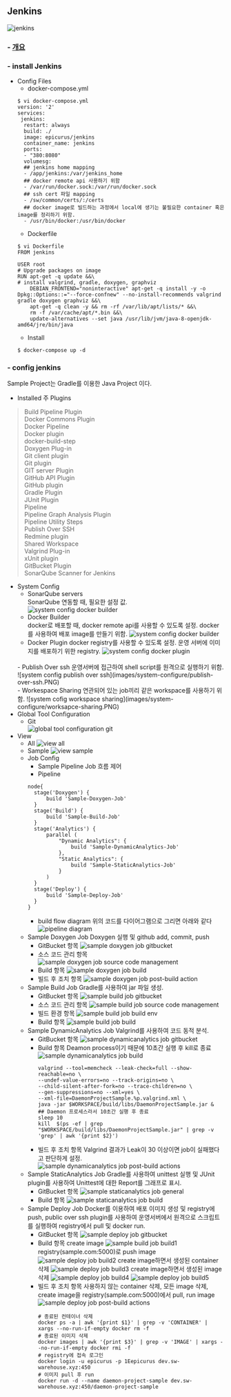 Jenkins
------------
![jenkins](images/jenkins.png)
### - [개요][05c45105]
### - install Jenkins
  - Config Files
    - docker-compose.yml
    ```
    $ vi docker-compose.yml
    version: '2'
    services:
     jenkins:
      restart: always
      build: ./
      image: epicurus/jenkins
      container_name: jenkins
      ports:
      - "380:8080"
      volumesg:
      ## jenkins home mapping
      - /app/jenkins:/var/jenkins_home
      ## docker remote api 사용하기 위함
      - /var/run/docker.sock:/var/run/docker.sock
      ## ssh cert 파일 mapping
      - /sw/common/certs/:/certs
      ## docker image로 빌드하는 과정에서 local에 생기는 불필요한 container 혹은 image를 정리하기 위함.
      - /usr/bin/docker:/usr/bin/docker
    ```
    - Dockerfile
    ```  
    $ vi Dockerfile
    FROM jenkins

    USER root
    # Upgrade packages on image
    RUN apt-get -q update &&\
    # install valgrind, gradle, doxygen, graphviz
        DEBIAN_FRONTEND="noninteractive" apt-get -q install -y -o Dpkg::Options::="--force-confnew" --no-install-recommends valgrind gradle doxygen graphviz &&\
        apt-get -q clean -y && rm -rf /var/lib/apt/lists/* &&\
        rm -f /var/cache/apt/*.bin &&\
        update-alternatives --set java /usr/lib/jvm/java-8-openjdk-amd64/jre/bin/java
    ```
    - Install
    ```
    $ docker-compose up -d
    ```  
### - config jenkins
Sample Project는 Gradle를 이용한 Java Project 이다.
  - Installed 주 Plugins
  > Build Pipeline Plugin  
  > Docker Commons Plugin  
  > Docker Pipeline  
  > Docker plugin  
  > docker-build-step  
  > Doxygen Plug-in  
  > Git client plugin  
  > Git plugin  
  > GIT server Plugin  
  > GitHub API Plugin  
  > GitHub plugin  
  > Gradle Plugin  
  > JUnit Plugin  
  > Pipeline  
  > Pipeline Graph Analysis Plugin  
  > Pipeline Utility Steps  
  > Publish Over SSH  
  > Redmine plugin  
  > Shared Workspace  
  > Valgrind Plug-in  
  > xUnit plugin  
  > GitBucket Plugin  
  > SonarQube Scanner for Jenkins  

  - System Config
    - SonarQube servers  
    SonarQube 연동할 때, 필요한 설정 값.  
    ![system config docker builder](images/system-configure/sonarqube-server.PNG)  
    - Docker Builder  
    docker로 배포할 때, docker remote api를 사용할 수 있도록 설정. docker를 사용하여 배포 image를 만들기 위함.
    ![system config docker builder](images/system-configure/docker-builder.PNG)  
    - Docker Plugin
    docker registry를 사용할 수 있도록 설정. 운영 서버에 이미지를 배포하기 위한 registry.
    ![system config docker plugin](images/system-configure/docker-plugin.PNG)
    <br>
    - Publish Over ssh
    운영서버에 접근하여 shell script를 원격으로 실행하기 위함.
    ![system config publish over ssh](images/system-configure/publish-over-ssh.PNG)
    <br>
    - Workespace Sharing
    연관되어 있는 job끼리 같은 workspace를 사용하기 위함.
    ![system cofig workspace sharing](images/system-configure/worksapce-sharing.PNG)
    <br>
  - Global Tool Configuration
    - Git  
      ![global tool configuration git](images/global-tool-configuration/Git.PNG)
  - View
    - All
    ![view all](images/view/all.PNG)
    - Sample
    ![view sample](images/view/sample.PNG)
    - Job Config
      - Sample Pipeline
      Job 흐름 제어
      - Pipeline
      ```
      node{
        stage('Doxygen') {
            build 'Sample-Doxygen-Job'
        }
      	stage('Build') {
      		build 'Sample-Build-Job'
      	}
        stage('Analytics') {
        	parallel (
        		"Dynamic Analytics": {
        			build 'Sample-DynamicAnalytics-Job'
        		},
        		"Static Analytics": {  
        			build 'Sample-StaticAnalytics-Job'
        		}
        	)
        }
      	stage('Deploy') {
      		build 'Sample-Deploy-Job'
      	}
      }
      ```
      - build flow diagram
      위의 코드를 다이어그램으로 그리면 아래와 같다
      ![pipeline diagram](images/job/sample-pipeline-job/pipeline-dia.jpg)
    - Sample Doxygen Job
    Doxygen 실행 및 github add, commit, push
      - GitBucket 항목
      ![sample doxygen job gitbucket](images/job/sample-doxygen-job/configure-gitbucket.PNG)
      - 소스 코드 관리 항목
      ![sample doxygen job source code management](images/job/sample-doxygen-job/configure-소스코드관리.PNG)
      - Build 항목
      ![sample doxygen job build](images/job/sample-doxygen-job/configure-build.PNG)
      - 빌드 후 조치 항목
      ![sample doxygen job post-build action](images/job/sample-doxygen-job/configure-빌드후조치.PNG)  
    - Sample Build Job
    Gradle를 사용하여 jar 파일 생성.
      - GitBucket 항목
      ![sample build job gitbucket](images/job/sample-build-job/configure-gitbucket.PNG)
      - 소스 코드 관리 항목
      ![sample build job source code management](images/job/sample-build-job/configure-소스코드관리.PNG)
      - 빌드 환경 항목
      ![sample build job build env](images/job/sample-build-job/configure-빌드환경.PNG)
      - Build 항목
      ![sample build job build](images/job/sample-build-job/configure-build.PNG)
    - Sample DynamicAnalytics Job
    Valgrind를 사용하여 코드 동적 분석.
      - GitBucket 항목
      ![sample dynamicanalytics job gitbucket](images/job/sample-dynamicanalytics-job/configure-gitbucket.PNG)
      - Build 항목
      Deamon process이기 때문에 10초간 실행 후 kill로 종료
        ![sample dynamicanalytics job build](images/job/sample-dynamicanalytics-job/configure-build.PNG)
        ```
        valgrind --tool=memcheck --leak-check=full --show-reachable=no \
        --undef-value-errors=no --track-origins=no \
        --child-silent-after-fork=no --trace-children=no \
        --gen-suppressions=no --xml=yes \
        --xml-file=DaemonProjectSample.%p.valgrind.xml \
        java -jar $WORKSPACE/build/libs/DaemonProjectSample.jar &
        ## Daemon 프로세스라서 10초간 실행 후 종료
        sleep 10
        kill  $(ps -ef | grep "$WORKSPACE/build/libs/DaemonProjectSample.jar" | grep -v 'grep' | awk '{print $2}')
        ```
      - 빌드 후 조치 항목
      Valgrind 결과가 Leak이 30 이상이면 job이 실패했다고 판단하게 설정.
      ![sample dynamicanalytics job post-build actions](images/job/sample-dynamicanalytics-job/configure-빌드후조치.PNG)
    - Sample StaticAnalytics Job
    Gradle를 사용하여 unittest 실행 및 JUnit plugin를 사용하여 Unittest에 대한 Report를 그래프로 표시.
      - GitBucket 항목
      ![sample staticanalytics job general](images/job/sample-staticanalytics-job/configure-gitbucket.PNG)
      - Build 항목
      ![sample staticanalytics job build](images/job/sample-staticanalytics-job/configure-build.PNG)
    - Sample Deploy Job
    Docker를 이용하여 배포 이미지 생성 및 registry에 push, public over ssh plugin를 사용하여 운영서버에서 원격으로 스크립트를 실행하여 registry에서 pull 및 docker run.
      - GitBucket 항목
      ![sample deploy job gitbucket](images/job/sample-deploy-job/configure-gitbucket.PNG)
      - Build 항목
      create image
      ![sample build job build1](images/job/sample-deploy-job/configure-build1.PNG)
      registry(sample.com:5000)로 push image
      ![sample deploy job build2](images/job/sample-deploy-job/configure-build2.PNG)
      create image하면서 생성된 container 삭제
      ![sample deploy job build3](images/job/sample-deploy-job/configure-build3.PNG)
      create image하면서 생성된 image 삭제
      ![sample deploy job build4](images/job/sample-deploy-job/configure-build4.PNG)
      ![sample deploy job build5](images/job/sample-deploy-job/configure-build5.PNG)
      - 빌드 후 조치 항목
      사용하지 않는 container 삭제, 모든 image 삭제, create image을 registry(sample.com:5000)에서 pull, run image
      ![sample deploy job post-build actions](images/job/sample-deploy-job/configure-빌드후조치.PNG)
        ```
        # 종료된 컨테이너 삭제
        docker ps -a | awk '{print $1}' | grep -v 'CONTAINER' | xargs --no-run-if-empty docker rm -f
        # 종료된 이미지 삭제
        docker images | awk '{print $3}' | grep -v 'IMAGE' | xargs --no-run-if-empty docker rmi -f
        # registry에 접속 로그인
        docker login -u epicurus -p 1Eepicurus dev.sw-warehouse.xyz:450
        # 이미지 pull 후 run
        docker run -d --name daemon-project-sample dev.sw-warehouse.xyz:450/daemon-project-sample
        ```  

  [05c45105]: https://github.com/Yongdae-Kim/HowToUseJenkins "jenkins overview"
